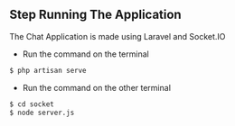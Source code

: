 ## Step Running The Application

The Chat Application is made using Laravel and Socket.IO

- Run the command on the terminal
```bash
$ php artisan serve
```
- Run the command on the other terminal
```bash
$ cd socket
$ node server.js
```

